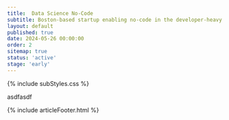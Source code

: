 ```yaml
---
title:  Data Science No-Code
subtitle: Boston-based startup enabling no-code in the developer-heavy data science workflows. This company turns 'dirty' data into clean data.
layout: default
published: true
date: 2024-05-26 00:00:00
order: 2
sitemap: true
status: 'active'
stage: 'early'
---
```


{% include subStyles.css %}

asdfasdf

{% include articleFooter.html %}
